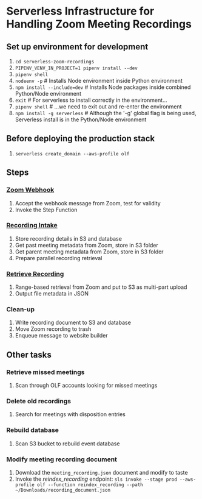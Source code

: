 # Serverless Infrastructure for Handling Zoom Meeting Recordings

## Set up environment for development
1. `cd serverless-zoom-recordings`
1. `PIPENV_VENV_IN_PROJECT=1 pipenv install --dev`
1. `pipenv shell` 
1. `nodeenv -p` # Installs Node environment inside Python environment
1. `npm install --include=dev` # Installs Node packages inside combined Python/Node environment
1. `exit` # For serverless to install correctly in the environment...
1. `pipenv shell` # ...we need to exit out and re-enter the environment
1. `npm install -g serverless` # Although the '-g' global flag is being used, Serverless install is in the Python/Node environment

## Before deploying the production stack
1. `serverless create_domain --aws-profile olf`

## Steps

### [Zoom Webhook](serverless_zoom_recordings/zoom_webhook.py)
1. Accept the webhook message from Zoom, test for validity
1. Invoke the Step Function

### [Recording Intake](serverless_zoom_recordings/ingest_metadata.py)
1. Store recording details in S3 and database
1. Get past meeting metadata from Zoom, store in S3 folder
1. Get parent meeting metadata from Zoom, store in S3 folder
1. Prepare parallel recording retrieval

### [Retrieve Recording](serverless_zoom_recordings/retrieve_recording.py)
1. Range-based retrieval from Zoom and put to S3 as multi-part upload
1. Output file metadata in JSON

### Clean-up
1. Write recording document to S3 and database
1. Move Zoom recording to trash
1. Enqueue message to website builder

## Other tasks

### Retrieve missed meetings
1. Scan through OLF accounts looking for missed meetings

### Delete old recordings
1. Search for meetings with disposition entries

### Rebuild database
1. Scan S3 bucket to rebuild event database 

### Modify meeting recording document
1. Download the `meeting_recording.json` document and modify to taste
2. Invoke the *reindex_recording* endpoint: `sls invoke --stage prod --aws-profile olf --function reindex_recording --path ~/Downloads/recording_document.json`